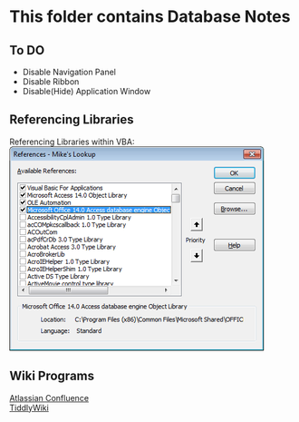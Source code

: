 # This folder contains Database Notes

## To DO
- Disable Navigation Panel
- Disable Ribbon
- Disable(Hide) Application Window

## Referencing Libraries

Referencing Libraries within VBA: ![Database 01](https://github.com/MrMikey59/00---Projects/blob/master/00Pictures/Databases%2001.png)

## Wiki Programs  
[Atlassian Confluence](http://www.atlassian.com/)   
[TiddlyWiki](http://tiddlywiki.com)  

